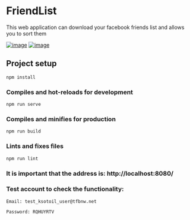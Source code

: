 # FriendList

This web application can download your facebook friends list and allows you to sort them

<a href="https://ibb.co/QNzFgmv"><img src="https://i.ibb.co/7W8Jfyt/image.png" alt="image" border="0"></a>
<a href="https://ibb.co/R9N0c56"><img src="https://i.ibb.co/pxQzdmK/image.png" alt="image" border="0"></a>


## Project setup
```
npm install
```

### Compiles and hot-reloads for development
```
npm run serve
```

### Compiles and minifies for production
```
npm run build
```

### Lints and fixes files
```
npm run lint
```

### It is important that the address is: http://localhost:8080/

### Test account to check the functionality:

    Email: test_ksotoil_user@tfbnw.net

    Password: RQHUYRTV



